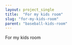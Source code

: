 ```yaml
---
layout: project_single
title:  "For my kids room"
slug: "for-my-kids-room"
parent: "baseball-kids-room"
---
```

For my kids room
